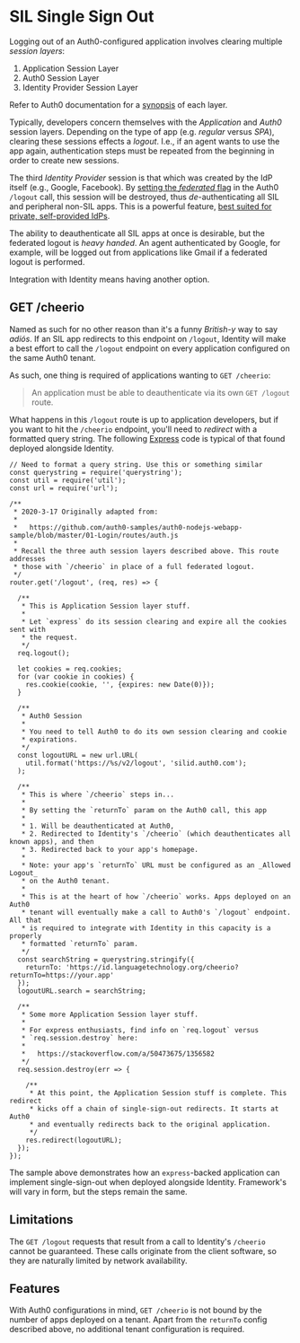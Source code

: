 SIL Single Sign Out
===================

Logging out of an Auth0-configured application involves clearing multiple _session layers_:

1. Application Session Layer
2. Auth0 Session Layer
3. Identity Provider Session Layer

Refer to Auth0 documentation for a [synopsis](https://auth0.com/docs/login/logout) of each layer.

Typically, developers concern themselves with the _Application_ and _Auth0_ session layers. Depending on the type of app (e.g. _regular_ versus _SPA_), clearing these sessions effects a _logout_. I.e., if an agent wants to use the app again, authentication steps must be repeated from the beginning in order to create new sessions.

The third _Identity Provider_ session is that which was created by the IdP itself (e.g., Google, Facebook). By [setting the _federated_ flag](https://auth0.com/docs/login/logout/log-users-out-of-idps) in the Auth0 `/logout` call, this session will be destroyed, thus _de_-authenticating all SIL and peripheral non-SIL apps. This is a powerful feature, [best suited for private, self-provided IdPs](https://auth0.com/docs/architecture-scenarios/b2b/logout#federated-logout).

The ability to deauthenticate all SIL apps at once is desirable, but the federated logout is _heavy handed_. An agent authenticated by Google, for example, will be logged out from applications like Gmail if a federated logout is performed.

Integration with Identity means having another option.

## GET /cheerio

Named as such for no other reason than it's a funny _British-y_ way to say _adiós_. If an SIL app redirects to this endpoint on `/logout`, Identity will make a best effort to call the `/logout` endpoint on every application configured on the same Auth0 tenant.

As such, one thing is required of applications wanting to `GET /cheerio`:

> An application must be able to deauthenticate via its own `GET /logout` route.

What happens in this `/logout` route is up to application developers, but if you want to hit the `/cheerio` endpoint, you'll need to _redirect_ with a formatted query string. The following [Express](https://expressjs.com/) code is typical of that found deployed alongside Identity.

```
// Need to format a query string. Use this or something similar
const querystring = require('querystring');
const util = require('util');
const url = require('url');

/**
 * 2020-3-17 Originally adapted from:
 *
 *   https://github.com/auth0-samples/auth0-nodejs-webapp-sample/blob/master/01-Login/routes/auth.js
 *
 * Recall the three auth session layers described above. This route addresses
 * those with `/cheerio` in place of a full federated logout.
 */
router.get('/logout', (req, res) => {

  /**
   * This is Application Session layer stuff.
   *
   * Let `express` do its session clearing and expire all the cookies sent with
   * the request.
   */
  req.logout();

  let cookies = req.cookies;
  for (var cookie in cookies) {
    res.cookie(cookie, '', {expires: new Date(0)});
  }

  /**
   * Auth0 Session
   *
   * You need to tell Auth0 to do its own session clearing and cookie
   * expirations.
   */
  const logoutURL = new url.URL(
    util.format('https://%s/v2/logout', 'silid.auth0.com');
  );

  /**
   * This is where `/cheerio` steps in...
   *
   * By setting the `returnTo` param on the Auth0 call, this app
   *
   * 1. Will be deauthenticated at Auth0,
   * 2. Redirected to Identity's `/cheerio` (which deauthenticates all known apps), and then
   * 3. Redirected back to your app's homepage.
   *
   * Note: your app's `returnTo` URL must be configured as an _Allowed Logout_
   * on the Auth0 tenant.
   *
   * This is at the heart of how `/cheerio` works. Apps deployed on an Auth0
   * tenant will eventually make a call to Auth0's `/logout` endpoint. All that
   * is required to integrate with Identity in this capacity is a properly
   * formatted `returnTo` param.
   */
  const searchString = querystring.stringify({
    returnTo: 'https://id.languagetechnology.org/cheerio?returnTo=https://your.app'
  });
  logoutURL.search = searchString;

  /**
   * Some more Application Session layer stuff.
   *
   * For express enthusiasts, find info on `req.logout` versus
   * `req.session.destroy` here:
   *
   *   https://stackoverflow.com/a/50473675/1356582
   */
  req.session.destroy(err => {

    /**
     * At this point, the Application Session stuff is complete. This redirect
     * kicks off a chain of single-sign-out redirects. It starts at Auth0
     * and eventually redirects back to the original application.
     */
    res.redirect(logoutURL);
  });
});
```

The sample above demonstrates how an `express`-backed application can implement single-sign-out when deployed alongside Identity. Framework's will vary in form, but the steps remain the same.

## Limitations

The `GET /logout` requests that result from a call to Identity's `/cheerio` cannot be guaranteed. These calls originate from the client software, so they are naturally limited by network availability.

## Features

With Auth0 configurations in mind, `GET /cheerio` is not bound by the number of apps deployed on a tenant. Apart from the `returnTo` config described above, no additional tenant configuration is required.

